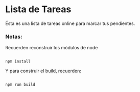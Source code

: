 

# Lista de Tareas

Ésta es una lista de tareas online para marcar tus pendientes.


### Notas:

Recuerden reconstruir los módulos de node 
```

npm install
```

Y para construir el build, recuerden:
```

npm run build
```


